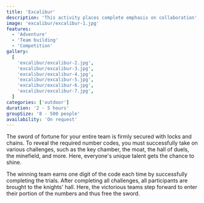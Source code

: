 ```yaml
---
title: 'Excalibur'
description: 'This activity places complete emphasis on collaboration'
image: 'excalibur/excalibur-1.jpg'
features:
  - 'Adventure'
  - 'Team building'
  - 'Competition'
gallery:
  [
    'excalibur/excalibur-2.jpg',
    'excalibur/excalibur-3.jpg',
    'excalibur/excalibur-4.jpg',
    'excalibur/excalibur-5.jpg',
    'excalibur/excalibur-6.jpg',
    'excalibur/excalibur-7.jpg',
  ]
categories: ['outdoor']
duration: '2 - 5 hours'
groupSize: '8 - 500 people'
availability: 'On request'
---
```


The sword of fortune for your entire team is firmly secured with locks and chains. To reveal the required number codes, you must successfully take on various challenges, such as the key chamber, the moat, the hall of duels, the minefield, and more. Here, everyone's unique talent gets the chance to shine.

The winning team earns one digit of the code each time by successfully completing the trials. After completing all challenges, all participants are brought to the knights' hall. Here, the victorious teams step forward to enter their portion of the numbers and thus free the sword.
